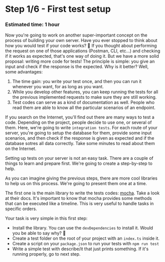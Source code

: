 # Step 1/6 - First test setup
### Estimated time: 1 hour

Now you're going to work on another super-important concept on the process of building your own server. Have you ever stopped to think about how you would test if your code works? 🤔
If you thought about performing the request on one of those applications (Postman, CLI, etc...) and checking if it works as expected, that's one way of doing it. But we have a more solid proposal: writing more code for tests! The principle is simple: you give an input and check if the response is the expected. Why is it better? Well, some advantages:

1. The time gain: you write your test once, and then you can run it whenever you want, for as long as you want.
1. While you develop other features, you can keep running the tests for all the previous implemented requests to make sure they are still working.
1. Test codes can serve as a kind of documentation as well. People who read them are able to know all the particular scenarios of an endpoint.

If you search on the Internet, you'll find out there are many ways to test a code. Depending on the project, people decide to use one, or several of them. Here, we're going to write `integration tests`. For each route of your server, you're going to setup the database for them, provide some input scenarios, and then check if the response is given as expected and if the database sotres all data correctly. Take some minutes to read about them on the Internet.

Setting up tests on your server is not an easy task. There are a couple of things to learn and prepare first. We're going to create a step-by-step to help.

As you can imagine giving the previous steps, there are more cool libraries to help us on this process. We're going to present them one at a time.

The first one is the main library to write the tests codes: [mocha](https://mochajs.org/). Take a look at their docs. It's important to know that mocha provides some methods that can be executed like a timeline. This is very useful to handle tasks in specific orders.

Your task is very simple in this first step:

+ Install the library. You can use the `devDependencies` to install it. Would you be able to say why? 🤔
+ Create a test folder on the root of your project with an `index.ts` inside it.
+ Create a script on your `package.json` to run your tests with `npm run test`
+ Write a simple test with describe/it that just prints something. If it's running properly, go to next step.
